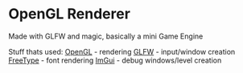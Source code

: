 # OpenGL Renderer

Made with GLFW and magic, basically a mini Game Engine

Stuff thats used:
[OpenGL](https://www.opengl.org/) - rendering
[GLFW](https://www.glfw.org/) - input/window creation
[FreeType](https://freetype.org/) - font rendering
[ImGui](https://github.com/ocornut/imgui) - debug windows/level creation
